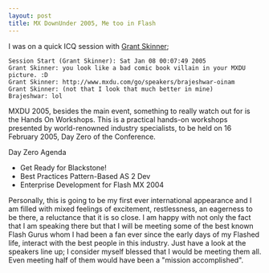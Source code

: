 ```yaml
---
layout: post
title: MX DownUnder 2005, Me too in Flash
---
```


I was on a quick ICQ session with [Grant Skinner](http://www.gskinner.com/);

```
Session Start (Grant Skinner): Sat Jan 08 00:07:49 2005
Grant Skinner: you look like a bad comic book villain in your MXDU picture. :D
Grant Skinner: http://www.mxdu.com/go/speakers/brajeshwar-oinam
Grant Skinner: (not that I look that much better in mine)
Brajeshwar: lol
```

MXDU 2005, besides the main event, something to really watch out for is the Hands On Workshops. This is a practical hands-on workshops presented by world-renowned industry specialists, to be held on 16 February 2005, Day Zero of the Conference.

Day Zero Agenda

- Get Ready for Blackstone!
- Best Practices Pattern-Based AS 2 Dev
- Enterprise Development for Flash MX 2004

Personally, this is going to be my first ever international appearance and I am filled with mixed feelings of excitement, restlessness, an eagerness to be there, a reluctance that it is so close. I am happy with not only the fact that I am speaking there but that I will be meeting some of the best known Flash Gurus whom I had been a fan ever since the early days of my Flashed life, interact with the best people in this industry. Just have a look at the speakers line up; I consider myself blessed that I would be meeting them all. Even meeting half of them would have been a "mission accomplished".